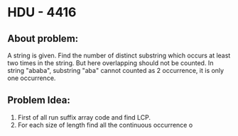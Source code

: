# HDU - 4416
## About problem:
A string is given. Find the number of distinct substring which occurs at least two times in the string. But here overlapping should not be counted. In string "ababa", substring "aba" cannot counted as 2 occurrence, it is only one occurrence. 


## Problem Idea:

 1. First of all run suffix array code and find LCP. 
 2. For each size of length find all the continuous occurrence o

<!--stackedit_data:
eyJoaXN0b3J5IjpbLTEyMDEzMDI0ODRdfQ==
-->
